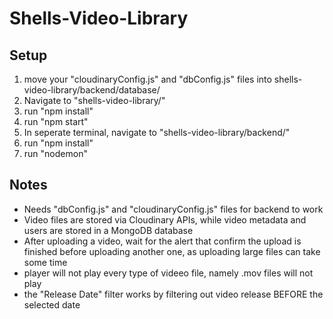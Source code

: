 # Shells-Video-Library

## Setup
1) move your "cloudinaryConfig.js" and "dbConfig.js" files into shells-video-library/backend/database/
2) Navigate to "shells-video-library/"
3) run "npm install"
4) run "npm start"
5) In seperate terminal, navigate to "shells-video-library/backend/"
6) run "npm install"
7) run "nodemon"

## Notes
- Needs "dbConfig.js" and "cloudinaryConfig.js" files for backend to work
- Video files are stored via Cloudinary APIs, while video metadata and users are stored in a MongoDB database
- After uploading a video, wait for the alert that confirm the upload is finished before uploading another one, as uploading large files can take some time
- player will not play every type of videeo file, namely .mov files will not play
- the "Release Date" filter works by filtering out video release BEFORE the selected date